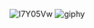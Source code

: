 ![I7Y05Vw](https://github.com/rickmad11/rickmad11/assets/118388835/29d91d24-a9b9-44cc-aee2-f49f8e16172e)
![giphy](https://github.com/rickmad11/rickmad11/assets/118388835/6e9c5077-7b39-407a-bd2b-fcf4ed67c1ec) 
